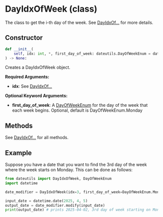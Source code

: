 # DayIdxOfWeek (class)

The class to get the i-th day of the week. See [DayIdxOf...] for more details.

## Constructor

```python
def __init__(
    self, idx: int, *, first_day_of_week: dateutils.DayOfWeekEnum = dateutils.DayOfWeekEnum.Monday
) -> None:
```

Creates a DayIdxOfWeek object.

**Required Arguments:**

- **idx**: See [DayIdxOf...]

**Optional Keyword Arguments:**

- **first_day_of_week**: A [DayOfWeekEnum] for the day of the week that each week begins. Optional, default is DayOfWeekEnum.Monday

## Methods

See [DayIdxOf...] for all methods.

## Example

Suppose you have a date that you want to find the 3rd day of the week where the week starts on Monday. This can be done as follows:

```python
from dateutils import DayIdxOfWeek, DayOfWeekEnum
import datetime

date_modifier = DayIdxOfWeek(idx=3, first_day_of_week=DayOfWeekEnum.Monday)

input_date = datetime.date(2025, 4, 5)
output_date = date_modifier.modify(input_date)
print(output_date) # prints 2025-04-02, 3rd day of week starting on Monday
```


[DayOfWeekEnum]: ./DayOfWeekEnum
[DayIdxOf...]: ./DayIdxOf
